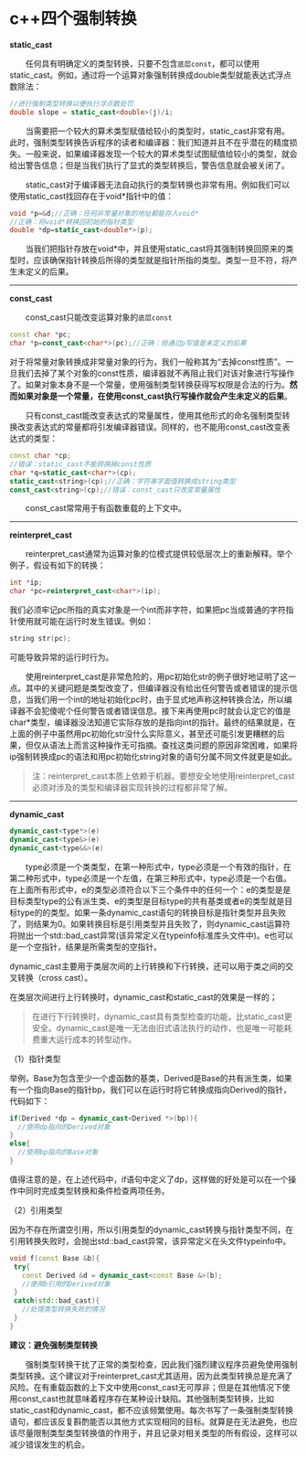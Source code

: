 # c++四个强制转换
 
**static_cast**

　　任何具有明确定义的类型转换，只要不包含``底层const``，都可以使用static_cast。例如，通过将一个运算对象强制转换成double类型就能表达式浮点数除法：

```c++
//进行强制类型转换以便执行浮点数处罚
double slope = static_cast<double>(j)/i;
```

　　当需要把一个较大的算术类型赋值给较小的类型时，static_cast非常有用。此时，强制类型转换告诉程序的读者和编译器：我们知道并且不在乎潜在的精度损失。一般来说，如果编译器发现一个较大的算术类型试图赋值给较小的类型，就会给出警告信息；但是当我们执行了显式的类型转换后，警告信息就会被关闭了。

　　static_cast对于编译器无法自动执行的类型转换也非常有用。例如我们可以使用static_cast找回存在于void*指针中的值：

```c++
void *p=&d;//正确：任何非常量对象的地址都能存入void*
//正确：将void*转换回初始的指针类型
double *dp=static_cast<double*>(p);
```

　　当我们把指针存放在void*中，并且使用static_cast将其强制转换回原来的类型时，应该确保指针转换后所得的类型就是指针所指的类型。类型一旦不符，将产生未定义的后果。



-----



**const_cast**

　　const_cast只能改变运算对象的``底层const``

```c++
const char *pc;
char *p=const_cast<char*>(pc);//正确：但通过p写值是未定义的后果
```

对于将常量对象转换成非常量对象的行为，我们一般称其为“去掉const性质”。一旦我们去掉了某个对象的const性质，编译器就不再阻止我们对该对象进行写操作了。如果对象本身不是一个常量，使用强制类型转换获得写权限是合法的行为。**然而如果对象是一个常量，在使用const_cast执行写操作就会产生未定义的后果**。

　　只有const_cast能改变表达式的常量属性，使用其他形式的命名强制类型转换改变表达式的常量都将引发编译器错误。同样的，也不能用const_cast改变表达式的类型：

```c++
const char *cp;
//错误：static_cast不能转换掉const性质
char *q=static_cast<char*>(cp);
static_cast<string>(cp);//正确：字符串字面值转换成string类型
const_cast<string>(cp);//错误：const_cast只改变常量属性
```

　　const_cast常常用于有函数重载的上下文中。

------



**reinterpret_cast**

　　reinterpret_cast通常为运算对象的位模式提供较低层次上的重新解释。举个例子，假设有如下的转换：

```c++
int *ip;
char *pc=reinterpret_cast<char*>(ip);
```

我们必须牢记pc所指的真实对象是一个int而非字符，如果把pc当成普通的字符指针使用就可能在运行时发生错误。例如：

```c++
string str(pc);
```

可能导致异常的运行时行为。

　　使用reinterpret_cast是非常危险的，用pc初始化str的例子很好地证明了这一点。其中的关键问题是类型改变了，但编译器没有给出任何警告或者错误的提示信息，当我们用一个int的地址初始化pc时，由于显式地声称这种转换合法，所以编译器不会犯傻呢个任何警告或者错误信息。接下来再使用pc时就会认定它的值是char*类型，编译器没法知道它实际存放的是指向int的指针。最终的结果就是，在上面的例子中虽然用pc初始化str没什么实际意义，甚至还可能引发更糟糕的后果，但仅从语法上而言这种操作无可指摘。查找这类问题的原因非常困难，如果将ip强制转换成pc的语法和用pc初始化string对象的语句分属不同文件就更是如此。

>注：reinterpret_cast本质上依赖于机器。要想安全地使用reinterpret_cast必须对涉及的类型和编译器实现转换的过程都非常了解。



---

**dynamic_cast**

```c++
dynamic_cast<type*>(e)
dynamic_cast<type&>(e)
dynamic_cast<type&&>(e)
```

　　type必须是一个类类型，在第一种形式中，type必须是一个有效的指针，在第二种形式中，type必须是一个左值，在第三种形式中，type必须是一个右值。在上面所有形式中，e的类型必须符合以下三个条件中的任何一个：e的类型是是目标类型type的公有派生类、e的类型是目标type的共有基类或者e的类型就是目标type的的类型。如果一条dynamic_cast语句的转换目标是指针类型并且失败了，则结果为0。如果转换目标是引用类型并且失败了，则dynamic_cast运算符将抛出一个std::bad_cast异常(该异常定义在typeinfo标准库头文件中)。e也可以是一个空指针，结果是所需类型的空指针。

dynamic_cast主要用于类层次间的上行转换和下行转换，还可以用于类之间的交叉转换（cross cast）。

在类层次间进行上行转换时，dynamic_cast和static_cast的效果是一样的；

> 在进行下行转换时，dynamic_cast具有类型检查的功能，比static_cast更安全。dynamic_cast是唯一无法由旧式语法执行的动作，也是唯一可能耗费重大运行成本的转型动作。



（1）指针类型

举例，Base为包含至少一个虚函数的基类，Derived是Base的共有派生类，如果有一个指向Base的指针bp，我们可以在运行时将它转换成指向Derived的指针，代码如下：

```c++
if(Derived *dp = dynamic_cast<Derived *>(bp)){
  //使用dp指向的Derived对象  
}
else{
  //使用bp指向的Base对象  
}
```

值得注意的是，在上述代码中，if语句中定义了dp，这样做的好处是可以在一个操作中同时完成类型转换和条件检查两项任务。



（2）引用类型

因为不存在所谓空引用，所以引用类型的dynamic_cast转换与指针类型不同，在引用转换失败时，会抛出std::bad_cast异常，该异常定义在头文件typeinfo中。

```c++
void f(const Base &b){
 try{
   const Derived &d = dynamic_cast<const Base &>(b);  
   //使用b引用的Derived对象
 }
 catch(std::bad_cast){
   //处理类型转换失败的情况
 }
}
```



**建议：避免强制类型转换**

　　强制类型转换干扰了正常的类型检查，因此我们强烈建议程序员避免使用强制类型转换。这个建议对于reinterpret_cast尤其适用，因为此类型转换总是充满了风险。在有重载函数的上下文中使用const_cast无可厚非；但是在其他情况下使用const_cast也就意味着程序存在某种设计缺陷。其他强制类型转换，比如static_cast和dynamic_cast，都不应该频繁使用。每次书写了一条强制类型转换语句，都应该反复斟酌能否以其他方式实现相同的目标。就算是在无法避免，也应该尽量限制类型类型转换值的作用于，并且记录对相关类型的所有假设，这样可以减少错误发生的机会。
